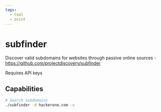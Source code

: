 ```yaml
---
tags:
  - tool
  - osint
---
```

# subfinder

Discover valid subdomains for websites through passive online sources - https://github.com/projectdiscovery/subfinder

Requires API keys

## Capabilities

```bash
# Search subdomains
./subfinder -d hackerone.com -v
```

